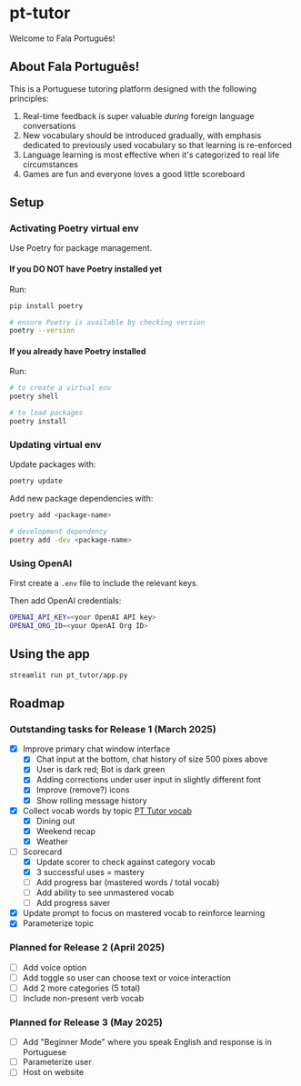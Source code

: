 # pt-tutor
Welcome to Fala Português! 

## About Fala Português! 

This is a Portuguese tutoring platform designed with the following principles:
1. Real-time feedback is super valuable _during_ foreign language conversations
2. New vocabulary should be introduced gradually, with emphasis dedicated to previously used vocabulary so that learning is re-enforced
3. Language learning is most effective when it's categorized to real life circumstances
4. Games are fun and everyone loves a good little scoreboard 

## Setup

### Activating Poetry virtual env
Use Poetry for package management. 

#### If you DO NOT have Poetry installed yet
Run:
```bash
pip install poetry 

# ensure Poetry is available by checking version
poetry --version  
```

#### If you already have Poetry installed
Run:
```bash
# to create a virtual env
poetry shell 

# to load packages
poetry install 
```

### Updating virtual env
Update packages with: 
```bash
poetry update
```

Add new package dependencies with: 
```bash
poetry add <package-name>  

# development dependency
poetry add -dev <package-name>
```

### Using OpenAI
First create a `.env` file to include the relevant keys.

Then add OpenAI credentials:
```bash
OPENAI_API_KEY=<your OpenAI API key>
OPENAI_ORG_ID=<your OpenAI Org ID>
```

## Using the app 
```bash
streamlit run pt_tutor/app.py
```

## Roadmap 
### Outstanding tasks for Release 1 (March 2025)
- [X] Improve primary chat window interface
  - [X] Chat input at the bottom, chat history of size 500 pixes above
  - [X] User is dark red; Bot is dark green
  - [X] Adding corrections under user input in slightly different font
  - [X] Improve (remove?) icons
  - [X] Show rolling message history
- [X] Collect vocab words by topic [PT Tutor vocab](https://docs.google.com/spreadsheets/d/15A-ee4YKTUvd9vptD1-wfwPkyFaGftiOaIzQfeDx9F8/edit?gid=1330781019#gid=1330781019)
  - [X] Dining out 
  - [X] Weekend recap 
  - [X] Weather
- [ ] Scorecard
  - [X] Update scorer to check against category vocab 
  - [X] 3 successful uses = mastery
  - [ ] Add progress bar (mastered words / total vocab)
  - [ ] Add ability to see unmastered vocab
  - [ ] Add progress saver
- [X] Update prompt to focus on mastered vocab to reinforce learning
- [X] Parameterize topic 

### Planned for Release 2 (April 2025)
- [ ] Add voice option
- [ ] Add toggle so user can choose text or voice interaction
- [ ] Add 2 more categories (5 total)
- [ ] Include non-present verb vocab 

### Planned for Release 3 (May 2025)
- [ ] Add "Beginner Mode" where you speak English and response is in Portuguese 
- [ ] Parameterize user 
- [ ] Host on website